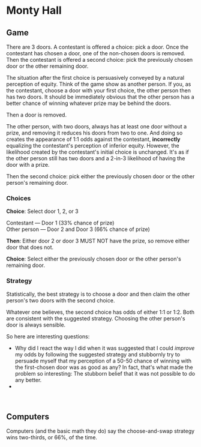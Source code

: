# Monty Hall

## Game
There are 3 doors. A contestant is offered a choice: pick a door. Once the contestant has chosen a door, one of the non-chosen doors is removed. Then the contestant is offered a second choice: pick the previously chosen door or the other remaining door.

The situation after the first choice is persuasively conveyed by a natural perception of equity. Think of the game show as another person. If you, as the contestant, choose a door with your first choice, the other person then has two doors. It should be immediately obvious that the other person has a better chance of winning whatever prize may be behind the doors.

Then a door is removed.

The other person, with two doors, always has at least one door without a prize, and removing it reduces his doors from two to one. And doing so creates the appearance of 1:1 odds against the contestant, **incorrectly** equalizing the contestant's perception of inferior equity. However, the likelihood created by the contestant's initial choice is unchanged. It's as if the other person still has two doors and a 2-in-3 likelihood of having the door with a prize.

Then the second choice: pick either the previously chosen door or the other person's remaining door.

### Choices

**Choice**: Select door 1, 2, or 3

Contestant — Door 1 (33% chance of prize)<br />
Other person — Door 2 and Door 3 (66% chance of prize)

**Then**: Either door 2 or door 3 MUST NOT have the prize, so remove either door that does not.

**Choice**: Select either the previously chosen door or the other person's remaining door.

### Strategy
Statistically, the best strategy is to choose a door and then claim the other person's two doors with the second choice.

Whatever one believes, the second choice has odds of either 1:1 or 1:2. Both are consistent with the suggested strategy. Choosing the other person's door is always sensible.

So here are interesting questions:
- Why did I react the way I did when it was suggested that I could *improve* my odds by following the suggested strategy and stubbornly try to persuade myself that my perception of a 50-50 chance of winning with the first-chosen door was as good as any? In fact, that's what made the problem so interesting: The stubborn belief that it was not possible to do any better.
- 

<br />

## Computers

Computers (and the basic math they do) say the choose-and-swap strategy wins two-thirds, or 66%, of the time.